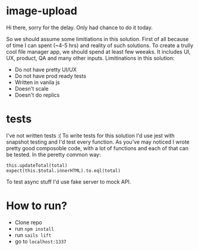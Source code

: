 # image-upload

Hi there, sorry for the delay. Only had chance to do it today.

So we should assume some limitiations in this solution. First of all because of time I can spent (~4-5 hrs) and reality of such solutions.
To create a trully cool file manager app, we should spend at least few weeaks. It includes UI, UX, product, QA and many other inputs. Limitinations in this solution:
 - Do not have pretty UI/UX
 - Do not have prod ready tests
 - Written in vanila js
 - Doesn't scale
 - Doesn't do replics
 
 
# tests

I've not written tests :( To write tests for this solution I'd use jest with snapshot testing and I'd test every function. As you've may noticed I wrote pretty good composoble code, with a lot of functions and each of that can be tested.
In the peretty common way:

```
this.updateTotal(total)
expect(this.$total.innerHTML).to.eql(total)
```

To test async stuff I'd use fake server to mock API.


# How to run?

- Clone repo
- run `npm install`
- run `sails lift`
- go to `localhost:1337`
